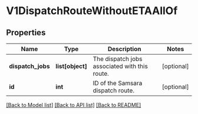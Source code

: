 # V1DispatchRouteWithoutETAAllOf

## Properties
Name | Type | Description | Notes
------------ | ------------- | ------------- | -------------
**dispatch_jobs** | **list[object]** | The dispatch jobs associated with this route. | [optional] 
**id** | **int** | ID of the Samsara dispatch route. | [optional] 

[[Back to Model list]](../README.md#documentation-for-models) [[Back to API list]](../README.md#documentation-for-api-endpoints) [[Back to README]](../README.md)


